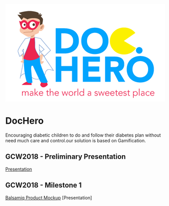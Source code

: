 <img src="logo.PNG" >

# DocHero
Encouraging diabetic children to do and follow their diabetes plan without need much care and control.our solution is based on Gamification.

## GCW2018 - Preliminary Presentation
[Presentation](https://github.com/fanoos/DocHero/blob/master/Presentation/Preliminary%20Presentation.pdf)
## GCW2018 - Milestone 1
[Balsamiq Product Mockup](https://github.com/fanoos/DocHero/blob/master/Presentation/Balsamiq-Mockup-DocHero.bmpr)
[Presentation]
